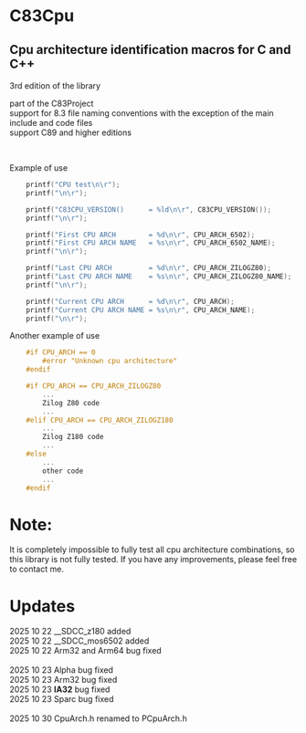 # C83Cpu

## Cpu architecture identification macros for C and C++

3rd edition of the library

part of the C83Project<br>
support for 8.3 file naming conventions with the exception of the main include and code files<br>
support C89 and higher editions<br>

<br>

Example of use
```c
    printf("CPU test\n\r");
    printf("\n\r");

    printf("C83CPU_VERSION()      = %ld\n\r", C83CPU_VERSION());
    printf("\n\r");

    printf("First CPU ARCH        = %d\n\r", CPU_ARCH_6502);
    printf("First CPU ARCH NAME   = %s\n\r", CPU_ARCH_6502_NAME);
    printf("\n\r");

    printf("Last CPU ARCH         = %d\n\r", CPU_ARCH_ZILOGZ80);
    printf("Last CPU ARCH NAME    = %s\n\r", CPU_ARCH_ZILOGZ80_NAME);
    printf("\n\r");

    printf("Current CPU ARCH      = %d\n\r", CPU_ARCH);
    printf("Current CPU ARCH NAME = %s\n\r", CPU_ARCH_NAME);
    printf("\n\r");
```

Another example of use
```c
    #if CPU_ARCH == 0
        #error "Unknown cpu architecture"
    #endif

    #if CPU_ARCH == CPU_ARCH_ZILOGZ80
        ...
        Zilog Z80 code
        ...
    #elif CPU_ARCH == CPU_ARCH_ZILOGZ180
        ...
        Zilog Z180 code
        ...
    #else
        ...
        other code
        ...
    #endif
```

# Note:
It is completely impossible to fully test all cpu architecture combinations, 
so this library is not fully tested. If you have any improvements, 
please feel free to contact me.


# Updates
2025 10 22 __SDCC_z180 added<br>
2025 10 22 __SDCC_mos6502 added<br>
2025 10 22 Arm32 and Arm64 bug fixed<br>
<br>
2025 10 23 Alpha bug fixed<br>
2025 10 23 Arm32 bug fixed<br>
2025 10 23 __IA32__ bug fixed<br>
2025 10 23 Sparc bug fixed<br>
<br>
2025 10 30 CpuArch.h renamed to PCpuArch.h<br>
<br>
